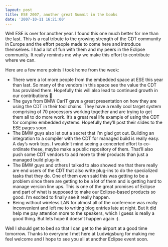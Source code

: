 ```yaml
---
layout: post
title: ESE 2007, another great Summit in the books
date: '2007-10-11 16:21:00'
---
```



Well ESE is over for another year. I found this one much better for me than the last. This is a real tribute to the growing strength of the CDT community in Europe and the effort people made to come here and introduce themselves. I had a lot of fun with them and my peers in the Eclipse community. It really reminds me why we make this effort to contribute where we can.

Here are a few more points I took home from the week:

- There were a lot more people from the embedded space at ESE this year than last. So many of the vendors in this space see the value the CDT has provided them. Hopefully this will also lead to continued growth in our contributions 🙂
- The guys from BMW CarIT gave a great presentation on how they are using the CDT in their tool chains. They have a really cool target system comprising of 70 processors working together and are trying to get them all to do more work. It’s a great real life example of using the CDT for complex embedded systems. Hopefully they’ll post their slides to the ESE pages soon.
- The BMW guys also let out a secret that I’m glad got out. Building an integration to a compiler with the CDT for managed build is really easy. A day’s work tops. I wouldn’t mind seeing a concerted effort to co-ordinate these, maybe make a public repository of them. That’ll also push some CDT vendors to add more to their products than just a managed build plug-in.
- The BMW guys and others I talked to also showed me that there really are end users of the CDT that also write plug-ins to do the specialized tasks that they do. One of them even said this was getting to be a problem since there are getting to be a lot of them and is getting hard to manage version line ups. This is one of the great promises of Eclipse and part of what is supposed to make our Eclipse-based products so good. I’m excited to finally see it really happen.
- Being without wireless LAN for almost all of the conference was really inconvenient and left me to writing blog entries late at night. But it did help me pay attention more to the speakers, which I guess is really a good thing. But lets hope it doesn’t happen again :).

Well I should get to bed so that I can get to the airport at a good time tomorrow. Thanks to everyone I met here at Ludwigsburg for making me feel welcome and I hope to see you all at another Eclipse event soon.


